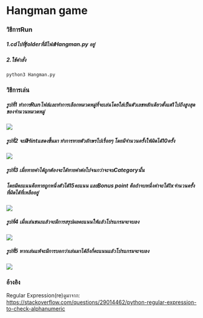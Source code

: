 # Hangman game
### วิธีการRun
##### 1.cdไปที่folderที่มีไฟล์Hangman.py อยู่
##### 2.ใช้คำสั่ง
```
python3 Hangman.py
```
### วิธีการเล่น
##### รูปที่1 ทำการRunไฟล์และทำการเลือกหมวดหมู่ที่จะเล่นโดยใส่เป็นตัวเลขหลักเดียวตั้งแต่1ไปถึงสูงสุดของจำนวนหมวดหมู่
<img src="https://github.com/nailtail/The-Internship-2019/blob/master/img/hangman1.png"></img>
##### รูปที่2 จะมีHintแสดงขึ้นมา ทำการทายตัวอักษรไปเรื่อยๆ โดยมีจำนวนครั้งให้ผิดได้10ครั้ง
<img src="https://github.com/nailtail/The-Internship-2019/blob/master/img/hangman2.png"></img>
##### รูปที่3 เมื่อทายคำได้ถูกต้องจะได้ทายคำต่อไปจนกว่าจะจบCategoryนั้น
##### โดยมีคะแนนคือทายถูกหนึ่งตัวได้15คะแนน และBonus point คือถ้าจบหนึ่งคำจะได้1xจำนวนครั้งที่ผิดได้ที่เหลืออยู่
<img src="https://github.com/nailtail/The-Internship-2019/blob/master/img/hangman3.png"></img>
##### รูปที่4 เมื่อเล่นชนะแล้วจะมีการสรุปผลคะแนนให้แล้วโปรแกรมจะจบลง
<img src="https://github.com/nailtail/The-Internship-2019/blob/master/img/hangman4.png"></img>
##### รูปที่5 หากเล่นแพ้จะมีการบอกว่าเล่นมาได้ถึงกี่คะแนนแล้วโปรแกรมจะจบลง
<img src="https://github.com/nailtail/The-Internship-2019/blob/master/img/hangman5.png"></img>

### อ้างอิง
Regular Expression(re)ดูมาจาก: https://stackoverflow.com/questions/29014462/python-regular-expression-to-check-alphanumeric
